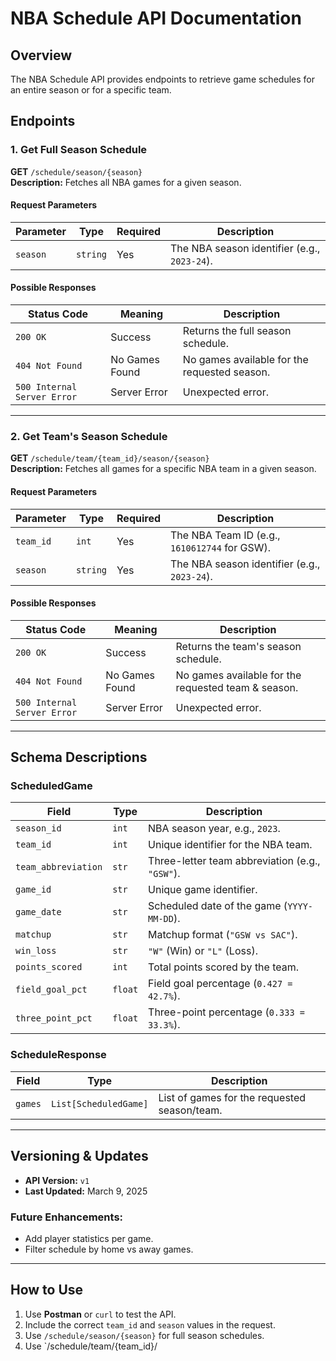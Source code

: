 # NBA Schedule API Documentation

## Overview

The NBA Schedule API provides endpoints to retrieve game schedules for an entire season or for a specific team.

## Endpoints

### 1. Get Full Season Schedule

**GET** `/schedule/season/{season}`  
**Description:** Fetches all NBA games for a given season.

#### **Request Parameters**

| Parameter | Type     | Required | Description                                  |
| --------- | -------- | -------- | -------------------------------------------- |
| `season`  | `string` | Yes      | The NBA season identifier (e.g., `2023-24`). |

#### **Possible Responses**

| Status Code                 | Meaning        | Description                                  |
| --------------------------- | -------------- | -------------------------------------------- |
| `200 OK`                    | Success        | Returns the full season schedule.            |
| `404 Not Found`             | No Games Found | No games available for the requested season. |
| `500 Internal Server Error` | Server Error   | Unexpected error.                            |

---

### 2. Get Team's Season Schedule

**GET** `/schedule/team/{team_id}/season/{season}`  
**Description:** Fetches all games for a specific NBA team in a given season.

#### **Request Parameters**

| Parameter | Type     | Required | Description                                   |
| --------- | -------- | -------- | --------------------------------------------- |
| `team_id` | `int`    | Yes      | The NBA Team ID (e.g., `1610612744` for GSW). |
| `season`  | `string` | Yes      | The NBA season identifier (e.g., `2023-24`).  |

#### **Possible Responses**

| Status Code                 | Meaning        | Description                                         |
| --------------------------- | -------------- | --------------------------------------------------- |
| `200 OK`                    | Success        | Returns the team's season schedule.                 |
| `404 Not Found`             | No Games Found | No games available for the requested team & season. |
| `500 Internal Server Error` | Server Error   | Unexpected error.                                   |

---

## Schema Descriptions

### **ScheduledGame**

| Field               | Type    | Description                                     |
| ------------------- | ------- | ----------------------------------------------- |
| `season_id`         | `int`   | NBA season year, e.g., `2023`.                  |
| `team_id`           | `int`   | Unique identifier for the NBA team.             |
| `team_abbreviation` | `str`   | Three-letter team abbreviation (e.g., `"GSW"`). |
| `game_id`           | `str`   | Unique game identifier.                         |
| `game_date`         | `str`   | Scheduled date of the game (`YYYY-MM-DD`).      |
| `matchup`           | `str`   | Matchup format (`"GSW vs SAC"`).                |
| `win_loss`          | `str`   | `"W"` (Win) or `"L"` (Loss).                    |
| `points_scored`     | `int`   | Total points scored by the team.                |
| `field_goal_pct`    | `float` | Field goal percentage (`0.427 = 42.7%`).        |
| `three_point_pct`   | `float` | Three-point percentage (`0.333 = 33.3%`).       |

### **ScheduleResponse**

| Field   | Type                  | Description                                  |
| ------- | --------------------- | -------------------------------------------- |
| `games` | `List[ScheduledGame]` | List of games for the requested season/team. |

---

## Versioning & Updates

- **API Version:** `v1`
- **Last Updated:** March 9, 2025

### Future Enhancements:

- Add player statistics per game.
- Filter schedule by home vs away games.

---

## How to Use

1. Use **Postman** or `curl` to test the API.
2. Include the correct `team_id` and `season` values in the request.
3. Use `/schedule/season/{season}` for full season schedules.
4. Use `/schedule/team/{team_id}/
